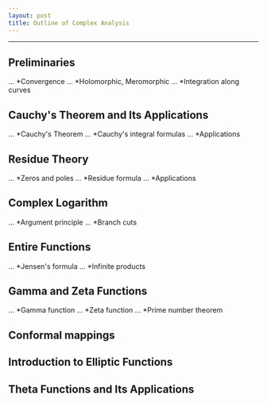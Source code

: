 ```yaml
---
layout: post
title: Outline of Complex Analysis
---
```


---
## Preliminaries
... *Convergence
... *Holomorphic, Meromorphic
... *Integration along curves

## Cauchy's Theorem and Its Applications
... *Cauchy's Theorem
... *Cauchy's integral formulas
... *Applications

## Residue Theory
... *Zeros and poles
... *Residue formula
... *Applications

## Complex Logarithm
... *Argument principle
... *Branch cuts

## Entire Functions
... *Jensen's formula
... *Infinite products

## Gamma and Zeta Functions
... *Gamma function
... *Zeta function
... *Prime number theorem

## Conformal mappings


## Introduction to Elliptic Functions

## Theta Functions and Its Applications
